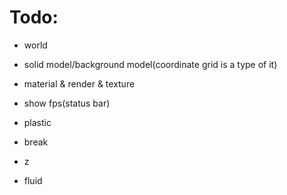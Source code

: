 # Todo:

* world

* solid model/background model(coordinate grid is a type of it)

* material & render & texture

* show fps(status bar)

* plastic

* break

* z

* fluid
